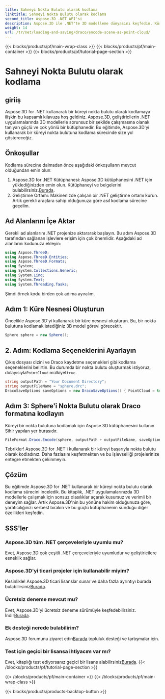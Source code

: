 ```yaml
---
title: Sahneyi Nokta Bulutu olarak kodlama
linktitle: Sahneyi Nokta Bulutu olarak kodlama
second_title: Aspose.3D .NET API'si
description: Aspose.3D ile .NET'te 3D modelleme dünyasını keşfedin. Küreleri zahmetsizce nokta bulutlarına kodlamayı öğrenin. Şimdi yaratıcılığınızı serbest bırakın!
weight: 14
url: /tr/net/loading-and-saving/draco/encode-scene-as-point-cloud/
---
```


{{< blocks/products/pf/main-wrap-class >}}
{{< blocks/products/pf/main-container >}}
{{< blocks/products/pf/tutorial-page-section >}}

# Sahneyi Nokta Bulutu olarak kodlama

## giriiş
Aspose.3D for .NET kullanarak bir küreyi nokta bulutu olarak kodlamaya ilişkin bu kapsamlı kılavuza hoş geldiniz. Aspose.3D, geliştiricilerin .NET uygulamalarında 3D modellerle sorunsuz bir şekilde çalışmasına olanak tanıyan güçlü ve çok yönlü bir kütüphanedir. Bu eğitimde, Aspose.3D'yi kullanarak bir küreyi nokta bulutuna kodlama sürecinde size yol göstereceğiz.
## Önkoşullar
Kodlama sürecine dalmadan önce aşağıdaki önkoşulların mevcut olduğundan emin olun:
1. Aspose.3D for .NET Kütüphanesi: Aspose.3D kütüphanesini .NET için yüklediğinizden emin olun. Kütüphaneyi ve belgelerini bulabilirsiniz.[Burada](https://reference.aspose.com/3d/net/).
2. Geliştirme Ortamı: Makinenizde çalışan bir .NET geliştirme ortamı kurun.
Artık gerekli araçlara sahip olduğunuza göre asıl kodlama sürecine geçelim.
## Ad Alanlarını İçe Aktar
Gerekli ad alanlarını .NET projenize aktararak başlayın. Bu adım Aspose.3D tarafından sağlanan işlevlere erişim için çok önemlidir. Aşağıdaki ad alanlarını kodunuza ekleyin:
```csharp
using Aspose.ThreeD;
using Aspose.ThreeD.Entities;
using Aspose.ThreeD.Formats;
using System;
using System.Collections.Generic;
using System.Linq;
using System.Text;
using System.Threading.Tasks;
```
Şimdi örnek kodu birden çok adıma ayıralım.
## Adım 1: Küre Nesnesi Oluşturun
Öncelikle Aspose.3D'yi kullanarak bir küre nesnesi oluşturun. Bu, bir nokta bulutuna kodlamak istediğiniz 3B model görevi görecektir.
```csharp
Sphere sphere = new Sphere();
```
## 2. Adım: Kodlama Seçeneklerini Ayarlayın
 Çıkış dosyası dizini ve Draco kaydetme seçenekleri gibi kodlama seçeneklerini belirtin. Bu durumda bir nokta bulutu oluşturmak istiyoruz, dolayısıyla`PointCloud` mülkiyet`true`.
```csharp
string outputPath = "Your Document Directory";
string outputFileName = "sphere.drc";
DracoSaveOptions saveOptions = new DracoSaveOptions() { PointCloud = true };
```
## Adım 3: Sphere'i Nokta Bulutu olarak Draco formatına kodlayın
Küreyi bir nokta bulutuna kodlamak için Aspose.3D kütüphanesini kullanın. Sihir yapılan yer burasıdır.
```csharp
FileFormat.Draco.Encode(sphere, outputPath + outputFileName, saveOptions);
```
Tebrikler! Aspose.3D for .NET'i kullanarak bir küreyi başarıyla nokta bulutu olarak kodladınız.
Daha fazlasını keşfetmekten ve bu işlevselliği projelerinize entegre etmekten çekinmeyin.
## Çözüm
Bu eğitimde Aspose.3D for .NET kullanarak bir küreyi nokta bulutu olarak kodlama sürecini inceledik. Bu kitaplık, .NET uygulamalarınızda 3D modellerle çalışmak için sonsuz olasılıklar açarak kusursuz ve verimli bir deneyim sağlar.
Artık Aspose.3D'nin bu yönüne hakim olduğunuza göre, yaratıcılığınızı serbest bırakın ve bu güçlü kütüphanenin sunduğu diğer özellikleri keşfedin.
## SSS'ler
### Aspose.3D tüm .NET çerçeveleriyle uyumlu mu?
Evet, Aspose.3D çok çeşitli .NET çerçeveleriyle uyumludur ve geliştiricilere esneklik sağlar.
### Aspose.3D'yi ticari projeler için kullanabilir miyim?
 Kesinlikle! Aspose.3D ticari lisanslar sunar ve daha fazla ayrıntıyı burada bulabilirsiniz[Burada](https://purchase.aspose.com/buy).
### Ücretsiz deneme mevcut mu?
Evet, Aspose.3D'yi ücretsiz deneme sürümüyle keşfedebilirsiniz. İndir[Burada](https://releases.aspose.com/).
### Ek desteği nerede bulabilirim?
 Aspose.3D forumunu ziyaret edin[Burada](https://forum.aspose.com/c/3d/18) topluluk desteği ve tartışmalar için.
### Test için geçici bir lisansa ihtiyacım var mı?
 Evet, kitaplığı test ediyorsanız geçici bir lisans alabilirsiniz[Burada](https://purchase.aspose.com/temporary-license/).
{{< /blocks/products/pf/tutorial-page-section >}}

{{< /blocks/products/pf/main-container >}}
{{< /blocks/products/pf/main-wrap-class >}}

{{< blocks/products/products-backtop-button >}}
